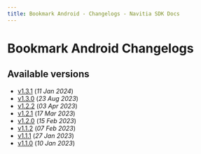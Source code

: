 ```yaml
---
title: Bookmark Android - Changelogs - Navitia SDK Docs
---
```


# Bookmark Android Changelogs

## Available versions

* [v1.3.1](releases/1.3.1/index.md) (_11 Jan 2024_)
* [v1.3.0](releases/1.3.0/index.md) (_23 Aug 2023_)
* [v1.2.2](releases/1.2.2/index.md) (_03 Apr 2023_)
* [v1.2.1](releases/1.2.1/index.md) (_17 Mar 2023_)
* [v1.2.0](releases/1.2.0/index.md) (_15 Feb 2023_)
* [v1.1.2](releases/1.1.2/index.md) (_07 Feb 2023_)
* [v1.1.1](releases/1.1.1/index.md) (_27 Jan 2023_)
* [v1.1.0](releases/1.1.0/index.md) (_10 Jan 2023_)
